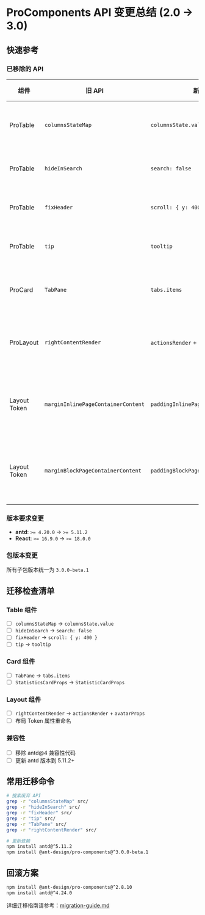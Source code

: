 # ProComponents API 变更总结 (2.0 → 3.0)

## 快速参考

### 已移除的 API

| 组件         | 旧 API                             | 新 API                              | 说明           |
| ------------ | ---------------------------------- | ----------------------------------- | -------------- |
| ProTable     | `columnsStateMap`                  | `columnsState.value`                | 列状态管理     |
| ProTable     | `hideInSearch`                     | `search: false`                     | 隐藏搜索       |
| ProTable     | `fixHeader`                        | `scroll: { y: 400 }`                | 固定表头       |
| ProTable     | `tip`                              | `tooltip`                           | 提示信息       |
| ProCard      | `TabPane`                          | `tabs.items`                        | 标签页配置     |
| ProLayout    | `rightContentRender`               | `actionsRender` + `avatarProps`     | 右侧内容渲染   |
| Layout Token | `marginInlinePageContainerContent` | `paddingInlinePageContainerContent` | 页面容器内边距 |
| Layout Token | `marginBlockPageContainerContent`  | `paddingBlockPageContainerContent`  | 页面容器内边距 |

### 版本要求变更

- **antd**: `>= 4.20.0` → `>= 5.11.2`
- **React**: `>= 16.9.0` → `>= 18.0.0`

### 包版本变更

所有子包版本统一为 `3.0.0-beta.1`

## 迁移检查清单

### Table 组件

- [ ] `columnsStateMap` → `columnsState.value`
- [ ] `hideInSearch` → `search: false`
- [ ] `fixHeader` → `scroll: { y: 400 }`
- [ ] `tip` → `tooltip`

### Card 组件

- [ ] `TabPane` → `tabs.items`
- [ ] `StatisticsCardProps` → `StatisticCardProps`

### Layout 组件

- [ ] `rightContentRender` → `actionsRender` + `avatarProps`
- [ ] 布局 Token 属性重命名

### 兼容性

- [ ] 移除 antd@4 兼容性代码
- [ ] 更新 antd 版本到 5.11.2+

## 常用迁移命令

```bash
# 搜索废弃 API
grep -r "columnsStateMap" src/
grep -r "hideInSearch" src/
grep -r "fixHeader" src/
grep -r "tip" src/
grep -r "TabPane" src/
grep -r "rightContentRender" src/

# 更新依赖
npm install antd@^5.11.2
npm install @ant-design/pro-components@^3.0.0-beta.1
```

## 回滚方案

```bash
npm install @ant-design/pro-components@^2.8.10
npm install antd@^4.24.0
```

详细迁移指南请参考：[migration-guide.md](./migration-guide.md)

